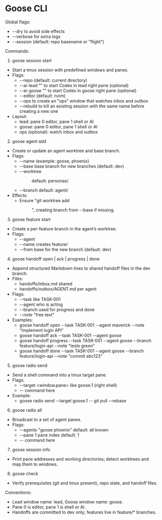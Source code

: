 # Goose CLI

Global flags:
- --dry to avoid side effects
- --verbose for extra logs
- --session <name> (default: repo basename or "flight")

Commands:

1) goose session start
- Start a tmux session with predefined windows and panes.
- Flags:
  - --repo <path> (default: current directory)
  - --ai-lead "<cmd>" to start Codex in lead right pane (optional)
  - --ai-goose "<cmd>" to start Codex in goose right pane (optional)
  - --editor <cmd> (default: nvim)
  - --ops to create an "ops" window that watches inbox and outbox
  - --rebuild to kill an existing session with the same name before creating a new one
- Layout:
  - lead: pane 0 editor, pane 1 shell or AI
  - goose: pane 0 editor, pane 1 shell or AI
  - ops (optional): watch inbox and outbox

2) goose agent add
- Create or update an agent worktree and base branch.
- Flags:
  - --name <agent> (example: goose, phoenix)
  - --base <branch> base branch for new branches (default: dev)
  - --worktree <dir> default: personas/<agent>
  - --branch <branch> default: agent/<agent>
- Effects:
  - Ensure "git worktree add <dir> <branch>", creating branch from --base if missing.

3) goose feature start
- Create a per-feature branch in the agent’s worktree.
- Flags:
  - --agent <name>
  - --name <feature-name> creates feature/<feature-name>
  - --from <branch> base for the new branch (default: dev)

4) goose handoff open | ack | progress | done
- Append structured Markdown lines to shared handoff files in the dev branch.
- Files:
  - handoffs/inbox.md shared
  - handoffs/outbox/AGENT.md per agent
- Flags:
  - --task <ID> like TASK-001
  - --agent <name> who is acting
  - --branch <branch> used for progress and done
  - --note "free text"
- Examples:
  - goose handoff open --task TASK-001 --agent maverick --note "Implement login API"
  - goose handoff ack --task TASK-001 --agent goose
  - goose handoff progress --task TASK-001 --agent goose --branch feature/login-api --note "tests green"
  - goose handoff done --task TASK-001 --agent goose --branch feature/login-api --note "commit abc123"

5) goose radio send
- Send a shell command into a tmux target pane.
- Flags:
  - --target <window.pane> like goose.1 (right shell)
  - -- command here
- Example:
  - goose radio send --target goose.1 -- git pull --rebase

6) goose radio all
- Broadcast to a set of agent panes.
- Flags:
  - --agents "goose phoenix" default: all known
  - --pane 1 pane index default: 1
  - -- command here

7) goose session info
- Print pane addresses and working directories; detect worktrees and map them to windows.

8) goose check
- Verify prerequisites (git and tmux present), repo state, and handoff files.

Conventions:
- Lead window name: lead, Goose window name: goose.
- Pane 0 is editor, pane 1 is shell or AI.
- Handoffs are committed to dev only; features live in feature/* branches.
